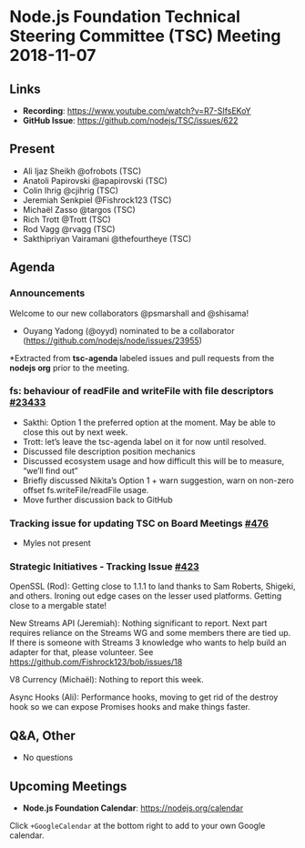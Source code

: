 # Node.js Foundation Technical Steering Committee (TSC) Meeting 2018-11-07

## Links

* **Recording**: <https://www.youtube.com/watch?v=R7-SIfsEKoY>
* **GitHub Issue**: <https://github.com/nodejs/TSC/issues/622>

## Present

* Ali Ijaz Sheikh @ofrobots (TSC)
* Anatoli Papirovski @apapirovski (TSC)
* Colin Ihrig @cjihrig (TSC)
* Jeremiah Senkpiel @Fishrock123 (TSC)
* Michaël Zasso @targos (TSC)
* Rich Trott @Trott (TSC)
* Rod Vagg @rvagg (TSC)
* Sakthipriyan Vairamani @thefourtheye (TSC)

## Agenda

### Announcements

Welcome to our new collaborators @psmarshall and @shisama!

* Ouyang Yadong (@oyyd) nominated to be a collaborator (<https://github.com/nodejs/node/issues/23955>)

*Extracted from **tsc-agenda** labeled issues and pull requests from the **nodejs org** prior to the meeting.

### fs: behaviour of readFile and writeFile with file descriptors [#23433](https://github.com/nodejs/node/issues/23433)

* Sakthi: Option 1 the preferred option at the moment. May be able to close this out by next week.
* Trott: let’s leave the tsc-agenda label on it for now until resolved.
* Discussed file description position mechanics
* Discussed ecosystem usage and how difficult this will be to measure, “we’ll find out”
* Briefly discussed Nikita’s Option 1 + warn suggestion, warn on non-zero offset fs.writeFile/readFile usage.
* Move further discussion back to GitHub

### Tracking issue for updating TSC on Board Meetings [#476](https://github.com/nodejs/TSC/issues/476)

* Myles not present

### Strategic Initiatives - Tracking Issue [#423](https://github.com/nodejs/TSC/issues/423)

OpenSSL (Rod): Getting close to 1.1.1 to land thanks to Sam Roberts, Shigeki, and others. Ironing out edge cases on the lesser used platforms. Getting close to a mergable state!

New Streams API (Jeremiah): Nothing significant to report. Next part requires reliance on the Streams WG and some members there are tied up. If there is someone with Streams 3 knowledge who wants to help build an adapter for that, please volunteer. See <https://github.com/Fishrock123/bob/issues/18>

V8 Currency (Michaël): Nothing to report this week.

Async Hooks (Ali): Performance hooks, moving to get rid of the destroy hook so we can expose Promises hooks and make things faster.

## Q&A, Other

* No questions

## Upcoming Meetings

* **Node.js Foundation Calendar**: <https://nodejs.org/calendar>

Click `+GoogleCalendar` at the bottom right to add to your own Google calendar.
